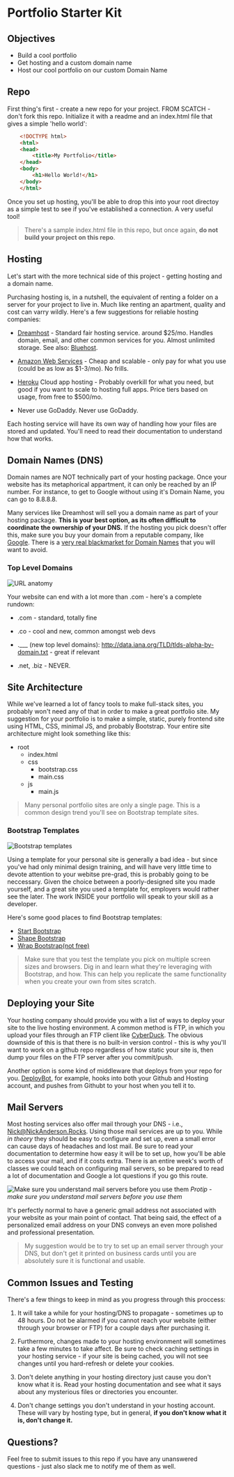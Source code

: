 # Portfolio Starter Kit

## Objectives

- Build a cool portfolio
- Get hosting and a custom domain name
- Host our cool portfolio on our custom Domain Name

## Repo

First thing's first - create a new repo for your project. FROM SCATCH - don't fork this repo. Initialize it with a readme and an index.html file that gives a simple 'hello world':

```html
	<!DOCTYPE html>
	<html>
	<head>
		<title>My Portfolio</title>
	</head>
	<body>
		<h1>Hello World!</h1>
	</body>
	</html>
```

Once you set up hosting, you'll be able to drop this into your root directoy as a simple test to see if you've established a connection. A very useful tool!

> There's a sample index.html file in this repo, but once again, **do not build your project on this repo**.

## Hosting

Let's start with the more technical side of this project - getting hosting and a domain name. 

Purchasing hosting is, in a nutshell, the equivalent of renting a folder on a server for your project to live in. Much like renting an apartment, quality and cost can varry wildly. Here's a few suggestions for reliable hosting companies:

- [Dreamhost](https://www.dreamhost.com/) - Standard fair hosting service. around $25/mo. Handles domain, email, and other common services for you. Almost unlimited storage. See also: [Bluehost](https://www.bluehost.com/).
- [Amazon Web Services](https://aws.amazon.com/) - Cheap and scalable - only pay for what you use (could be as low as $1-3/mo). No frills. 
- [Heroku](https://heroku.com/) Cloud app hosting - Probably overkill for what you need, but good if you want to scale to hosting full apps. Price tiers based on usage, from free to $500/mo.

- Never use GoDaddy. Never use GoDaddy.

Each hosting service will have its own way of handling how your files are stored and updated. You'll need to read their documentation to understand how that works.

## Domain Names (DNS)

Domain names are NOT technically part of your hosting package. Once your website has its metaphorical appartment, it can only be reached by an IP number. For instance, to get to Google without using it's Domain Name, you can go to 8.8.8.8.

Many services like Dreamhost will sell you a domain name as part of your hosting package. **This is your best option, as its often difficult to coordinate the ownership of your DNS.** If the hosting you pick doesn't offer this, make sure you buy your domain from a reputable company, like [Google](https://domains.google/#/). There is a [very real blackmarket for Domain Names](https://gimletmedia.com/episode/7-this-website-is-for-sale/) that you will want to avoid.

### Top Level Domains

![URL anatomy](http://www.masterworks.com/site/wp-content/uploads/2014/05/top-level-domain.jpg)

Your website can end with a lot more than .com - here's a complete rundown:

- .com - standard, totally fine

- .co - cool and new, common amongst web devs

- .___ (new top level domains): http://data.iana.org/TLD/tlds-alpha-by-domain.txt - great if relevant

- .net, .biz - NEVER.

## Site Architecture

While we've learned a lot of fancy tools to make full-stack sites, you probably won't need any of that in order to make a great portfolio site. My suggestion for your portfolio is to make a simple, static, purely frontend site using HTML, CSS, minimal JS, and probably Bootstrap. Your entire site architecture might look something like this:

- root
	- index.html 
	- css
		- bootstrap.css
		- main.css
	- js
		- main.js

> Many personal portfolio sites are only a single page. This is a common design trend you'll see on Bootstrap template sites.


### Bootstrap Templates

![Bootstrap templates](https://startbootstrap.com/img/templates/freelancer.jpg)

Using a template for your personal site is generally a bad idea - but since you've had only minimal design training, and will have very little time to devote attention to your webitse pre-grad, this is probably going to be neccessary. Given the choice between a poorly-designed site you made yourself, and a great site you used a template for, employers would rather see the later. The work INSIDE your portfolio will speak to your skill as a developer.

Here's some good places to find Bootstrap templates:

- [Start Bootstrap](https://startbootstrap.com/)
- [Shape Bootstrap](https://shapebootstrap.net/free-templates)
- [Wrap Bootstrap(not free)](https://wrapbootstrap.com/?ref=bsw)

> Make sure that you test the template you pick on multiple screen sizes and browsers. Dig in and learn what they're leveraging with Bootstrap, and how. This can help you replicate the same functionality when you create your own from sites scratch.

## Deploying your Site

Your hosting company should provide you with a list of ways to deploy your site to the live hosting environment. A common method is FTP, in which you upload your files through an FTP client like [CyberDuck](https://cyberduck.io/). The obvious downside of this is that there is no built-in version control - this is why you'll want to work on a github repo regardless of how static your site is, then dump your files on the FTP server after you commit/push.

Another option is some kind of middleware that deploys from your repo for you. [DeployBot](https://deploybot.com/), for example, hooks into both your Github and Hosting account, and pushes from Githubt to your host when you tell it to. 

## Mail Servers

Most hosting services also offer mail through your DNS - i.e., Nick@NickAnderson.Rocks. Using those mail services are up to you. While *in theory* they should be easy to configure and set up, even a small error can cause days of headaches and lost mail. Be sure to read your documentation to determine how easy it will be to set up, how you'll be able to access your mail, and if it costs extra. There is an entire week's worth of classes we could teach on configuring mail servers, so be prepared to read a lot of documentation and Google a lot questions if you go this route. 

![Make sure you understand mail servers before you use them](http://www.frontpagemag.com/sites/default/files/styles/article_full/public/uploads/2016/01/hillary_clinton3_3.jpg?itok=GajKWux_)
*Protip - make sure you understand mail servers before you use them*

It's perfectly normal to have a generic gmail address not associated with your website as your main point of contact. That being said, the effect of a personalized email address on your DNS conveys an even more polished and professional presentation. 

>My suggestion would be to try to set up an email server through your DNS, but don't get it printed on business cards until you are absolutely sure it is functional and usable. 

## Common Issues and Testing

There's a few things to keep in mind as you progress through this proccess:

1. It will take a while for your hosting/DNS to propagate - sometimes up to 48 hours. Do not be alarmed if you cannot reach your website (either through your browser or FTP) for a couple days after purchasing it.

2. Furthermore, changes made to your hosting environment will sometimes take a few minutes to take affect. Be sure to check caching settings in your hosting service - if your site is being cached, you will not see changes until you hard-refresh or delete your cookies.

3. Don't delete anything in your hosting directory just cause you don't know what it is. Read your hosting documentation and see what it says about any mysterious files or directories you encounter.

4. Don't change settings you don't understand in your hosting account. These will vary by hosting type, but in general, **if you don't know what it is, don't change it.**

## Questions?

Feel free to submit issues to this repo if you have any unanswered questions - just also slack me to notify me of them as well.




